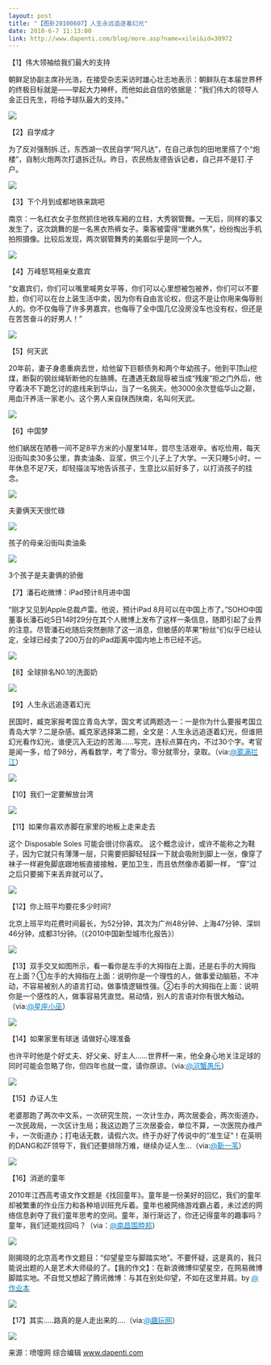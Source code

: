 ```yaml
---
layout: post
title: "【图卦20100607】人生永远追逐着幻光"
date: 2010-6-7 11:13:00
link: http://www.dapenti.com/blog/more.asp?name=xilei&id=30972
---
```


<div class="oblog_text" align="left">
<p>【1】伟大领袖给我们最大的支持</p>
<p>朝鲜足协副主席孙光浩，在接受杂志采访时雄心壮志地表示：朝鲜队在本届世界杯的终极目标就是——举起大力神杯，而他如此自信的依据是：“我们伟大的领导人金正日先生，将给予球队最大的支持。” </p>
<p><img style="BORDER-BOTTOM-COLOR: #000000; BORDER-TOP-COLOR: #000000; BORDER-RIGHT-COLOR: #000000; BORDER-LEFT-COLOR: #000000" border="0" src="http://ptimg.org:88/dapenti/4190896fde10/8mmyouxy.jpg"></p>
<p>【2】自学成才</p>
<p>为了反对强制拆.迁，东西湖一农民自学“阿凡达”，在自己承包的田地里搭了个“炮楼”，自制火炮两次打退拆迁队。昨日，农民杨友德告诉记者，自己并不是钉.子户。</p>
<p><img style="BORDER-BOTTOM-COLOR: #000000; BORDER-TOP-COLOR: #000000; BORDER-RIGHT-COLOR: #000000; BORDER-LEFT-COLOR: #000000" border="0" src="http://ptimg.org:88/dapenti/2761596fdfd5/8lawgbmm.jpg"></p>
<p>【3】下个月到成都地铁来跳吧</p>
<p>南京：一名红衣女子忽然抓住地铁车厢的立柱，大秀钢管舞。一天后，同样的事又发生了，这次跳舞的是一名黑衣热裤女子。乘客被雷得“里嫩外焦”，纷纷掏出手机拍照摄像。比较后发现，两次钢管舞秀的美眉似乎是同一个人。</p>
<p><img style="BORDER-BOTTOM-COLOR: #000000; BORDER-TOP-COLOR: #000000; BORDER-RIGHT-COLOR: #000000; BORDER-LEFT-COLOR: #000000" border="0" src="http://ptimg.org:88/dapenti/8215596fdf2a/vn5n21rc.jpg"></p>
<p>【4】万峰怒骂相亲女嘉宾</p>
<p>“女嘉宾们，你们可以嘴里喊男女平等，你们可以心里想被包被养，你们可以不要脸，你们可以在台上装生活中卖，因为你有自由言论权，但这不是让你用来侮辱别人的。你不仅侮辱了许多男嘉宾，也侮辱了全中国几亿没房没车也没有权，但还是在苦苦奋斗的好男人！” </p>
<p><img style="BORDER-BOTTOM-COLOR: #000000; BORDER-TOP-COLOR: #000000; BORDER-RIGHT-COLOR: #000000; BORDER-LEFT-COLOR: #000000" border="0" src="http://ptimg.org:88/dapenti/0965496fe1b3/l8d86w41.jpg"></p>
<p>【5】何天武</p>
<p>20年前，妻子身患重病去世，给他留下巨额债务和两个年幼孩子。他到平顶山挖煤，断裂的钢丝绳斩断他的左胳膊。在遭遇无数屈辱被当成“残废”拒之门外后，他守着决不下跪乞讨的底线来到华山，当了一名挑夫。他3000余次登临华山之巅，用血汗养活一家老小。这个男人来自陕西陕南，名叫何天武。</p>
<p><img style="BORDER-BOTTOM-COLOR: #000000; BORDER-TOP-COLOR: #000000; BORDER-RIGHT-COLOR: #000000; BORDER-LEFT-COLOR: #000000" border="0" src="http://ptimg.org:88/dapenti/3394896fe243/e66kbswg.jpg"></p>
<p>【6】中国梦</p>
<p>他们蜗居在陋巷一间不足8平方米的小屋里14年，尝尽生活艰辛。省吃俭用，每天沿街叫卖30多公里，靠卖油条、豆浆，供三个儿子上了大学。一天只睡5小时，一年休息不足7天，却轻描淡写地告诉孩子，生意比以前好多了，以打消孩子的挂念。</p>
<p><img style="BORDER-BOTTOM-COLOR: #000000; BORDER-TOP-COLOR: #000000; BORDER-RIGHT-COLOR: #000000; BORDER-LEFT-COLOR: #000000" border="0" src="http://ptimg.org:88/dapenti/0859096fe2d9/5wn3nfzk.jpg"></p>
<p>夫妻俩天天很忙碌</p>
<p><img style="BORDER-BOTTOM-COLOR: #000000; BORDER-TOP-COLOR: #000000; BORDER-RIGHT-COLOR: #000000; BORDER-LEFT-COLOR: #000000" border="0" src="http://ptimg.org:88/dapenti/8823696fe2da/qwq96bxb.jpg"></p>
<p>孩子的母亲沿街叫卖油条</p>
<p><img style="BORDER-BOTTOM-COLOR: #000000; BORDER-TOP-COLOR: #000000; BORDER-RIGHT-COLOR: #000000; BORDER-LEFT-COLOR: #000000" border="0" src="http://ptimg.org:88/dapenti/5062196fe2d9/iwtg8fla.jpg"></p>
<p>3个孩子是夫妻俩的骄傲</p>
<p>【7】潘石屹微博：iPad预计8月进中国</p>
<p>“刚才又见到Apple总裁卢雷。他说，预计iPad 8月可以在中国上市了。”SOHO中国董事长潘石屹5日14时29分在其个人微博上发布了这样一条信息，随即引起了业界的注意。尽管潘石屹随后突然删除了这一消息，但敏感的苹果“粉丝”们似乎已经认定，全球已经卖了200万台的iPad距离中国内地上市已经不远。</p>
<p><img style="BORDER-BOTTOM-COLOR: #000000; BORDER-TOP-COLOR: #000000; BORDER-RIGHT-COLOR: #000000; BORDER-LEFT-COLOR: #000000" border="0" src="http://ptimg.org:88/dapenti/4827896feb7d/rtq6kmtg.jpg"></p>
<p>【8】全球排名N0.1的洗面奶</p>
<p><img style="BORDER-BOTTOM-COLOR: #000000; BORDER-TOP-COLOR: #000000; BORDER-RIGHT-COLOR: #000000; BORDER-LEFT-COLOR: #000000" border="0" src="http://ptimg.org:88/dapenti/3586796fec1b/tpzqluzo.jpg"></p>
<p>【9】人生永远追逐着幻光</p>
<p>民国时，臧克家报考国立青岛大学，国文考试两题选一：一是你为什么要报考国立青岛大学？二是杂感。臧克家选择第二题，全文是：人生永远追逐着幻光，但谁把幻光看作幻光，谁便沉入无边的苦海……写完，连标点算在内，不过30个字。考官是闻一多，给了98分，再看数学，考了零分。零分就零分，录取。（via:<a href="http://t.sina.com.cn/1454884585"><font color="#0082cb">@雾满拦江</font></a>）</p>
<p><img style="BORDER-BOTTOM-COLOR: #000000; BORDER-TOP-COLOR: #000000; BORDER-RIGHT-COLOR: #000000; BORDER-LEFT-COLOR: #000000" border="0" src="http://ptimg.org:88/dapenti/5895296fef50/j0vc0q12.jpg"></p>
<p>【10】我们一定要解放台湾</p>
<p><img style="BORDER-BOTTOM-COLOR: #000000; BORDER-TOP-COLOR: #000000; BORDER-RIGHT-COLOR: #000000; BORDER-LEFT-COLOR: #000000" border="0" src="http://ptimg.org:88/dapenti/4420396fed51/8ii4jnv6.jpg"></p>
<p>【11】如果你喜欢赤脚在家里的地板上走来走去</p>
<p>这个 Disposable Soles 可能会很讨你喜欢。 这个概念设计，或许不能称之为鞋子，因为它就只有薄薄一层，只需要把脚轻轻踩一下就会吸附到脚上一张，像穿了袜子一样避免脚底跟地板直接接触，更加卫生，而且依然像赤着脚一样， “穿”过之后只要揭下来丢弃就可以了。</p>
<p><img style="BORDER-BOTTOM-COLOR: #000000; BORDER-TOP-COLOR: #000000; BORDER-RIGHT-COLOR: #000000; BORDER-LEFT-COLOR: #000000" border="0" src="http://ptimg.org:88/dapenti/5478396fedd2/60aa1enm.jpg"></p>
<p>【12】你上班平均要花多少时间?</p>
<p>北京上班平均花费时间最长，为52分钟，其次为广州48分钟、上海47分钟、深圳46分钟，成都31分钟。（《2010中国新型城市化报告》） </p>
<p><img style="BORDER-BOTTOM-COLOR: #000000; BORDER-TOP-COLOR: #000000; BORDER-RIGHT-COLOR: #000000; BORDER-LEFT-COLOR: #000000" border="0" src="http://ptimg.org:88/dapenti/5983696fee4b/l9w25ld9.jpg"></p>
<p>【13】双手交叉如图所示，看一看你是左手的大拇指在上面，还是右手的大拇指在上面？①左手的大拇指在上面：说明你是一个理性的人，做事爱动脑筋，不冲动，不容易被别人的语言打动，做事情逻辑性强。②右手的大拇指在上面：说明你是一个感性的人，做事容易凭直觉。易动情，别人的言语对你有很大触动。（via:<a href="http://t.sina.com.cn/1660209951"><font color="#0082cb">@星座小巫</font></a>）</p>
<p><img style="BORDER-BOTTOM-COLOR: #000000; BORDER-TOP-COLOR: #000000; BORDER-RIGHT-COLOR: #000000; BORDER-LEFT-COLOR: #000000" border="0" src="http://ptimg.org:88/dapenti/7026496feefe/zf6d3z77.jpg"></p>
<p>【14】如果家里有球迷 请做好心理准备</p>
<p>也许平时他是个好丈夫、好父亲、好主人……世界杯一来，他全身心地关注足球的同时可能会忽略了你，但四年也就一度，请你原谅。（via:<a href="http://t.sina.com.cn/1642351200"><font color="#0082cb">@河蟹愚乐</font></a>）</p>
<p><img style="BORDER-BOTTOM-COLOR: #000000; BORDER-TOP-COLOR: #000000; BORDER-RIGHT-COLOR: #000000; BORDER-LEFT-COLOR: #000000" border="0" src="http://ptimg.org:88/dapenti/2392196fefc6/jutqrbw5.jpg"></p>
<p>【15】办证人生</p>
<p>老婆那跑了两次中文系，一次研究生院，一次计生办，两次居委会，两次街道办，一次民政局，一次区计生局；我这边跑了三次居委会，单位不算，一次医院办维产卡，一次街道办；打电话无数，请假六次。终于办好了传说中的“准生证”！在英明的DANG和ZF领导下，我们还要排除万难，继续办证人生…（via:<a href="http://t.sina.com.cn/1404390295"><font color="#0082cb">@靳一苇</font></a>）</p>
<p><img style="BORDER-BOTTOM-COLOR: #000000; BORDER-TOP-COLOR: #000000; BORDER-RIGHT-COLOR: #000000; BORDER-LEFT-COLOR: #000000" border="0" src="http://ptimg.org:88/dapenti/0798096ff068/27xvqohv.jpg"></p>
<p>【16】消逝的童年</p>
<p>2010年江西高考语文作文题是《找回童年》。童年是一份美好的回忆，我们的童年却被繁重的作业压力和各种培训班充斥着。童年也被网络游戏霸占着，未过滤的网络信息剥夺了我们童年思考的空间。童年，渐行渐远了，你还记得童年的趣事吗？童年，我们还能找回吗？（via：<a href="http://t.sina.com.cn/1738262381"><font color="#0082cb">@南昌围脖邦</font></a>）</p>
<p><img style="BORDER-BOTTOM-COLOR: #000000; BORDER-TOP-COLOR: #000000; BORDER-RIGHT-COLOR: #000000; BORDER-LEFT-COLOR: #000000" border="0" src="http://ptimg.org:88/dapenti/6190696ff116/zj0t11xv.jpg"></p>
<p>刚揭晓的北京高考作文题目：“仰望星空与脚踏实地”。不要怀疑，这是真的，我只能说出题的人是艺术大师级的了。【我的作文】：在新浪微博仰望星空，在网易微博脚踏实地。不自觉又想起了腾讯微博：与其在别处仰望，不如在这里并肩。by <a href="http://t.sina.com.cn/n/%E4%BD%9C%E4%B8%9A%E6%9C%AC"><font color="#0082cb">@作业本</font></a> </p>
<p><img style="BORDER-BOTTOM-COLOR: #000000; BORDER-TOP-COLOR: #000000; BORDER-RIGHT-COLOR: #000000; BORDER-LEFT-COLOR: #000000" border="0" src="http://ptimg.org:88/dapenti/6621996ff1d3/pqqakh9k.jpg"></p>
<p>【17】其实.....路真的是人走出来的....（via:<a href="http://t.sina.com.cn/1644274254"><font color="#0082cb">@趣玩网</font></a>）</p>
<p><img style="BORDER-BOTTOM-COLOR: #000000; BORDER-TOP-COLOR: #000000; BORDER-RIGHT-COLOR: #000000; BORDER-LEFT-COLOR: #000000" border="0" src="http://ptimg.org:88/dapenti/1831596ff19d/q90fosgs.jpg"></p>
<p>来源：喷嚏网 综合编辑 <a href="http://www.dapenti.com/">www.dapenti.com</a></p>
</div>